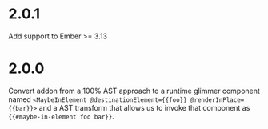 # 2.0.1
Add support to Ember >= 3.13

# 2.0.0

Convert addon from a 100% AST approach to a runtime glimmer component named `<MaybeInElement @destinationElement={{foo}} @renderInPlace={{bar}}>` and a
AST transform that allows us to invoke that component as `{{#maybe-in-element foo bar}}`.